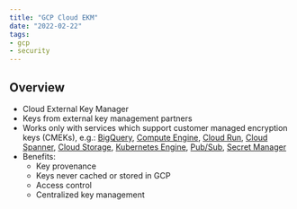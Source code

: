 ```yaml
---
title: "GCP Cloud EKM"
date: "2022-02-22"
tags:
- gcp
- security
---
```


## Overview

- Cloud External Key Manager
- Keys from external key management partners
- Works only with services which support customer managed encryption keys (CMEKs), e.g.: [BigQuery](notes/GCP%20BigQuery.md), [Compute Engine](notes/GCP%20Compute%20Engine.md), [Cloud Run](notes/GCP%20Cloud%20Run.md), [Cloud Spanner](notes/GCP%20Cloud%20Spanner.md), [Cloud Storage](notes/GCP%20Cloud%20Storage.md), [Kubernetes Engine](notes/GCP%20Kubernetes%20Engine%20(GKE).md), [Pub/Sub](notes/GCP%20Pub%20Sub.md), [Secret Manager](notes/GCP%20Secret%20Manager.md)
- Benefits:
	- Key provenance
	- Keys never cached or stored in GCP
	- Access control
	- Centralized key management
